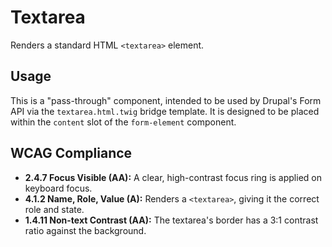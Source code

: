 # Textarea

Renders a standard HTML `<textarea>` element.

## Usage

This is a "pass-through" component, intended to be used by Drupal's Form API via
the `textarea.html.twig` bridge template. It is designed to be placed within
the `content` slot of the `form-element` component.

## WCAG Compliance

- **2.4.7 Focus Visible (AA):** A clear, high-contrast focus ring is applied on
  keyboard focus.
- **4.1.2 Name, Role, Value (A):** Renders a `<textarea>`, giving it the correct
  role and state.
- **1.4.11 Non-text Contrast (AA):** The textarea's border has a 3:1 contrast
  ratio against the background.
